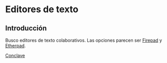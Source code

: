 # Editores de texto
## Introducción
Busco editores de texto colaborativos.
Las opciones parecen ser [Firepad](https://firepad.io/) y [Etherpad](http://etherpad.org/).

[Conclave](https://github.com/conclave-team/conclave)
